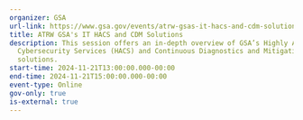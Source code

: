 ```yaml
---
organizer: GSA
url-link: https://www.gsa.gov/events/atrw-gsas-it-hacs-and-cdm-solutions-112124
title: ATRW GSA's IT HACS and CDM Solutions
description: This session offers an in-depth overview of GSA’s Highly Adaptive
  Cybersecurity Services (HACS) and Continuous Diagnostics and Mitigation (CDM)
  solutions.
start-time: 2024-11-21T13:00:00.000-00:00
end-time: 2024-11-21T15:00:00.000-00:00
event-type: Online
gov-only: true
is-external: true
---
```

